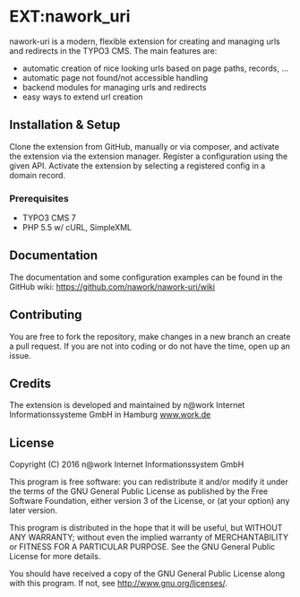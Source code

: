 # EXT:nawork_uri

nawork-uri is a modern, flexible extension for creating and managing urls and redirects in the TYPO3 CMS. The main features are:
* automatic creation of nice looking urls based on page paths, records, ...
* automatic page not found/not accessible handling
* backend modules for managing urls and redirects
* easy ways to extend url creation

## Installation & Setup

Clone the extension from GitHub, manually or via composer, and activate the extension via the extension manager. Register
a configuration using the given API. Activate the extension by selecting a registered config in a domain record.

### Prerequisites

* TYPO3 CMS 7
* PHP 5.5 w/ cURL, SimpleXML

## Documentation
The documentation and some configuration examples can be found in the GitHub wiki: https://github.com/nawork/nawork-uri/wiki

## Contributing

You are free to fork the repository, make changes in a new branch an create a pull request. If you are not into coding
or do not have the time, open up an issue.

## Credits

The extension is developed and maintained by n@work Internet Informationssysteme GmbH in Hamburg www.work.de

## License

Copyright (C) 2016 n@work Internet Informationssystem GmbH

This program is free software: you can redistribute it and/or modify
it under the terms of the GNU General Public License as published by
the Free Software Foundation, either version 3 of the License, or
(at your option) any later version.

This program is distributed in the hope that it will be useful,
but WITHOUT ANY WARRANTY; without even the implied warranty of
MERCHANTABILITY or FITNESS FOR A PARTICULAR PURPOSE.  See the
GNU General Public License for more details.

You should have received a copy of the GNU General Public License
along with this program.  If not, see <http://www.gnu.org/licenses/>.
